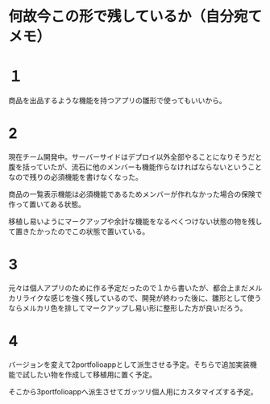 # 何故今この形で残しているか（自分宛てメモ）

# １

商品を出品するような機能を持つアプリの雛形で使ってもいいから。

# 2
現在チーム開発中。サーバーサイドはデプロイ以外全部やることになりそうだと腹を括っていたが、流石に他のメンバーも機能作らなければならないということなので残りの必須機能を書けなくなった。

商品の一覧表示機能は必須機能であるためメンバーが作れなかった場合の保険で作って置いてある状態。

移植し易いようにマークアップや余計な機能をなるべくつけない状態の物を残して置きたかったのでこの状態で置いている。

# 3

元々は個人アプリのために作る予定だったので１から書いたが、都合上まだメルカリライクな感じを強く残しているので、開発が終わった後に、雛形として使うならメルカリ色を排してマークアップし易い形に整形した方が良いだろう。

# 4

バージョンを変えて2portfolioappとして派生させる予定。そちらで追加実装機能で試したい物を作成して移植用に置く予定。

そこから3portfolioappへ派生させてガッツリ個人用にカスタマイズする予定。
